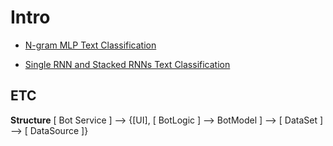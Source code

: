 # Intro

- [N-gram MLP Text Classification](https://nbviewer.jupyter.org/github/bilha-analytics/es_services/blob/ad32dd33370325d2c144f8ded7e3ad13c4a72910/chat_bot_2/notebooks/round_2%20-%20basics%20-%20Text%20Classification.ipynb)

- [Single RNN and Stacked RNNs Text Classification](https://nbviewer.jupyter.org/github/bilha-analytics/es_services/blob/0204a4d5e3f102bce5f885b81190930818fa4c36/chat_bot_2/notebooks/round%202%20-%20basics%20-%20RNN%20Models.ipynb)

## ETC
**Structure**
[ Bot Service ] --> {[UI], [ BotLogic ] --> BotModel ] --> [ DataSet ] --> [ DataSource ]}

